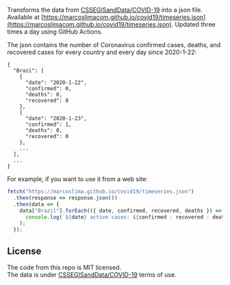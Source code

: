Transforms the data from [CSSEGISandData/COVID-19](https://github.com/CSSEGISandData/COVID-19) into a json file. Available at [https://marcoslimacom.github.io/covid19/timeseries.json](https://marcoslimacom.github.io/covid19/timeseries.json). Updated three times a day using GitHub Actions.

The json contains the number of Coronavirus confirmed cases, deaths, and recovered cases for every country and every day since 2020-1-22:

```
{
  "Brazi": [
    {
      "date": "2020-1-22",
      "confirmed": 0,
      "deaths": 0,
      "recovered": 0
    },
    {
      "date": "2020-1-23",
      "confirmed": 1,
      "deaths": 0,
      "recovered": 0
    },
    ...
  ],
  ...
}
```

For example, if you want to use it from a web site:

```js
fetch("https://marcoslima.github.io/covid19/timeseries.json")
  .then(response => response.json())
  .then(data => {
    data["Brazil"].forEach(({ date, confirmed, recovered, deaths }) =>
      console.log(`${date} active cases: ${confirmed - recovered - deaths}`)
    );
  });
```

## License

The code from this repo is MIT licensed.  
The data is under [CSSEGISandData/COVID-19](https://github.com/CSSEGISandData/COVID-19/) terms of use.
